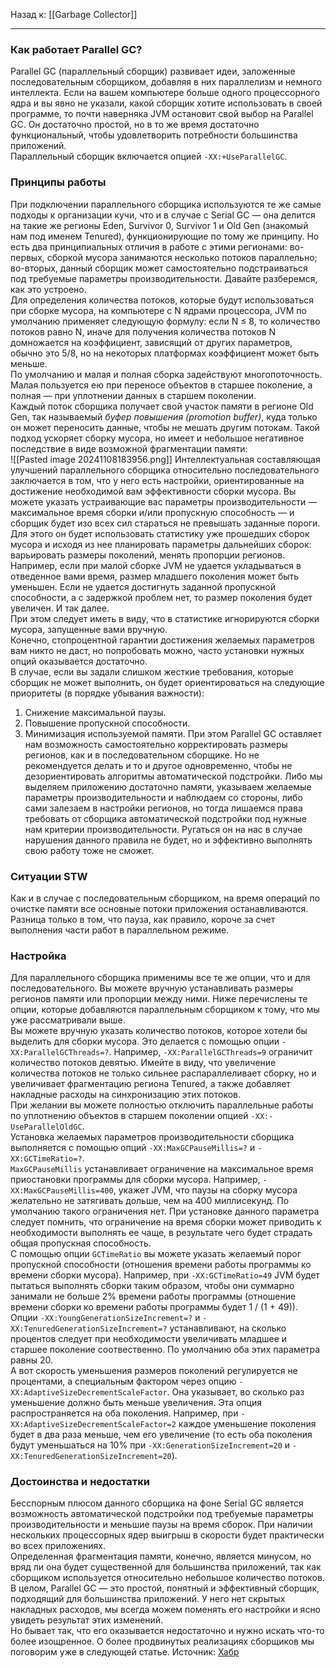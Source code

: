 Назад к: [[Garbage Collector]]

---
### Как работает Parallel GC?
Parallel GC (параллельный сборщик) развивает идеи, заложенные последовательным сборщиком, добавляя в них параллелизм и немного интеллекта. Если на вашем компьютере больше одного процессорного ядра и вы явно не указали, какой сборщик хотите использовать в своей программе, то почти наверняка JVM остановит свой выбор на Parallel GC. Он достаточно простой, но в то же время достаточно функциональный, чтобы удовлетворить потребности большинства приложений.  
Параллельный сборщик включается опцией `-XX:+UseParallelGC`.  
### Принципы работы
При подключении параллельного сборщика используются те же самые подходы к организации кучи, что и в случае с Serial GC — она делится на такие же регионы Eden, Survivor 0, Survivor 1 и Old Gen (знакомый нам под именем Tenured), функционирующие по тому же принципу. Но есть два принципиальных отличия в работе с этими регионами: во-первых, сборкой мусора занимаются несколько потоков параллельно; во-вторых, данный сборщик может самостоятельно подстраиваться под требуемые параметры производительности. Давайте разберемся, как это устроено.  
Для определения количества потоков, которые будут использоваться при сборке мусора, на компьютере с N ядрами процессора, JVM по умолчанию применяет следующую формулу: если N ≤ 8, то количество потоков равно N, иначе для получения количества потоков N домножается на коэффициент, зависящий от других параметров, обычно это 5/8, но на некоторых платформах коэффициент может быть меньше.  
По умолчанию и малая и полная сборка задействуют многопоточность. Малая пользуется ею при переносе объектов в старшее поколение, а полная — при уплотнении данных в старшем поколении.  
Каждый поток сборщика получает свой участок памяти в регионе Old Gen, так называемый _буфер повышения (promotion buffer)_, куда только он может переносить данные, чтобы не мешать другим потокам. Такой подход ускоряет сборку мусора, но имеет и небольшое негативное последствие в виде возможной фрагментации памяти:  
![[Pasted image 20241108183956.png]]
Интеллектуальная составляющая улучшений параллельного сборщика относительно последовательного заключается в том, что у него есть настройки, ориентированные на достижение необходимой вам эффективности сборки мусора. Вы можете указать устраивающие вас параметры производительности — максимальное время сборки и/или пропускную способность — и сборщик будет изо всех сил стараться не превышать заданные пороги. Для этого он будет использовать статистику уже прошедших сборок мусора и исходя из нее планировать параметры дальнейших сборок: варьировать размеры поколений, менять пропорции регионов.  
Например, если при малой сборке JVM не удается укладываться в отведенное вами время, размер младшего поколения может быть уменьшен. Если не удается достигнуть заданной пропускной способности, а с задержкой проблем нет, то размер поколения будет увеличен. И так далее.  
При этом следует иметь в виду, что в статистике игнорируются сборки мусора, запущенные вами вручную.  
Конечно, стопроцентной гарантии достижения желаемых параметров вам никто не даст, но попробовать можно, часто установки нужных опций оказывается достаточно.  
В случае, если вы задали слишком жесткие требования, которые сборщик не может выполнить, он будет ориентироваться на следующие приоритеты (в порядке убывания важности):  
1. Снижение максимальной паузы.
2. Повышение пропускной способности.
3. Минимизация используемой памяти.
При этом Parallel GC оставляет нам возможность самостоятельно корректировать размеры регионов, как и в последовательном сборщике. Но не рекомендуется делать и то и другое одновременно, чтобы не дезориентировать алгоритмы автоматической подстройки. Либо мы выделяем приложению достаточно памяти, указываем желаемые параметры производительности и наблюдаем со стороны, либо сами залезаем в настройки регионов, но тогда лишаемся права требовать от сборщика автоматической подстройки под нужные нам критерии производительности. Ругаться он на нас в случае нарушения данного правила не будет, но и эффективно выполнять свою работу тоже не сможет.  
### Ситуации STW
Как и в случае с последовательным сборщиком, на время операций по очистке памяти все основные потоки приложения останавливаются. Разница только в том, что пауза, как правило, короче за счет выполнения части работ в параллельном режиме.  
### Настройка
Для параллельного сборщика применимы все те же опции, что и для последовательного. Вы можете вручную устанавливать размеры регионов памяти или пропорции между ними. Ниже перечислены те опции, которые добавляются параллельным сборщиком к тому, что мы уже рассматривали выше.  
Вы можете вручную указать количество потоков, которое хотели бы выделить для сборки мусора. Это делается с помощью опции `-XX:ParallelGCThreads=?`. Например, `-XX:ParallelGCThreads=9` ограничит количество потоков девятью. Имейте в виду, что увеличение количества потоков не только сильнее распараллеливает сборку, но и увеличивает фрагментацию региона Tenured, а также добавляет накладные расходы на синхронизацию этих потоков.  
При желании вы можете полностью отключить параллельные работы по уплотнению объектов в старшем поколении опцией `-XX:-UseParallelOldGC`.  
Установка желаемых параметров производительности сборщика выполняется с помощью опций `-XX:MaxGCPauseMillis=?` и `-XX:GCTimeRatio=?`.  
`MaxGCPauseMillis` устанавливает ограничение на максимальное время приостановки программы для сборки мусора. Например, `-XX:MaxGCPauseMillis=400`, укажет JVM, что паузы на сборку мусора желательно не затягивать дольше, чем на 400 миллисекунд. По умолчанию такого ограничения нет. При установке данного параметра следует помнить, что ограничение на время сборки может приводить к необходимости выполнять ее чаще, в результате чего будет страдать общая пропускная способность.  
С помощью опции `GCTimeRatio` вы можете указать желаемый порог пропускной способности (отношения времени работы программы ко времени сборки мусора). Например, при `-XX:GCTimeRatio=49` JVM будет пытаться выполнять сборки таким образом, чтобы они суммарно занимали не больше 2% времени работы программы (отношение времени сборки ко времени работы программы будет 1 / (1 + 49)).  
Опции `-XX:YoungGenerationSizeIncrement=?` и `-XX:TenuredGenerationSizeIncrement=?` устанавливают, на сколько процентов следует при необходимости увеличивать младшее и старшее поколение соотвественно. По умолчанию оба этих параметра равны 20.  
А вот скорость уменьшения размеров поколений регулируется не процентами, а специальным фактором через опцию `-XX:AdaptiveSizeDecrementScaleFactor`. Она указывает, во сколько раз уменьшение должно быть меньше увеличения. Эта опция распространяется на оба поколения. Например, при `-XX:AdaptiveSizeDecrementScaleFactor=2` каждое уменьшение поколения будет в два раза меньше, чем его увеличение (то есть оба поколения будут уменьшаться на 10% при `-XX:GenerationSizeIncrement=20` и `-XX:TenuredGenerationSizeIncrement=20`).  
### Достоинства и недостатки
Бесспорным плюсом данного сборщика на фоне Serial GC является возможность автоматической подстройки под требуемые параметры производительности и меньшие паузы на время cборок. При наличии нескольких процессорных ядер выигрыш в скорости будет практически во всех приложениях.  
Определенная фрагментация памяти, конечно, является минусом, но вряд ли она будет существенной для большинства приложений, так как сборщиком используется относительно небольшое количество потоков.  
В целом, Parallel GC — это простой, понятный и эффективный сборщик, подходящий для большинства приложений. У него нет скрытых накладных расходов, мы всегда можем поменять его настройки и ясно увидеть результат этих изменений.  
Но бывает так, что его оказывается недостаточно и нужно искать что-то более изощренное. О более продвинутых реализациях сборщиков мы поговорим уже в следующей статье.
Источник: [Хабр](https://habr.com/ru/articles/269707/)